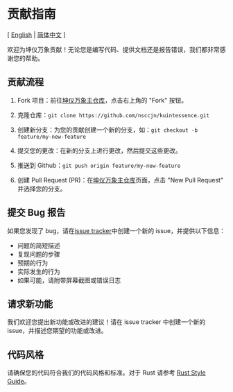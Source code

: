 # 贡献指南

[ [English](contributing.md) | [简体中文](contributing.zh-hans.md) ]

欢迎为坤仪万象贡献！无论您是编写代码、提供文档还是报告错误，我们都非常感谢您的帮助。

## 贡献流程

1. Fork 项目：前往[坤仪万象主仓库](https://github.com/nsccjn/kuintessence)，点击右上角的 "Fork" 按钮。

2. 克隆仓库：`git clone https://github.com/nsccjn/kuintessence.git`

3. 创建新分支：为您的贡献创建一个新的分支，如：`git checkout -b feature/my-new-feature`

4. 提交您的更改：在新的分支上进行更改，然后提交这些更改。

5. 推送到 Github：`git push origin feature/my-new-feature`

6. 创建 Pull Request (PR)：在[坤仪万象主仓库](https://github.com/nsccjn/kuintessence)页面，点击 "New Pull Request" 并选择您的分支。

## 提交 Bug 报告

如果您发现了 bug，请在[issue tracker](https://github.com/nsccjn/kuintessence/issues)中创建一个新的 issue，并提供以下信息：

- 问题的简短描述
- 复现问题的步骤
- 预期的行为
- 实际发生的行为
- 如果可能，请附带屏幕截图或错误日志

## 请求新功能

我们欢迎您提出新功能或改进的建议！请在 issue tracker 中创建一个新的 issue，并描述您期望的功能或改进。

## 代码风格

请确保您的代码符合我们的代码风格和标准。对于 Rust 请参考 [Rust Style Guide](https://doc.rust-lang.org/nightly/style-guide/)。

